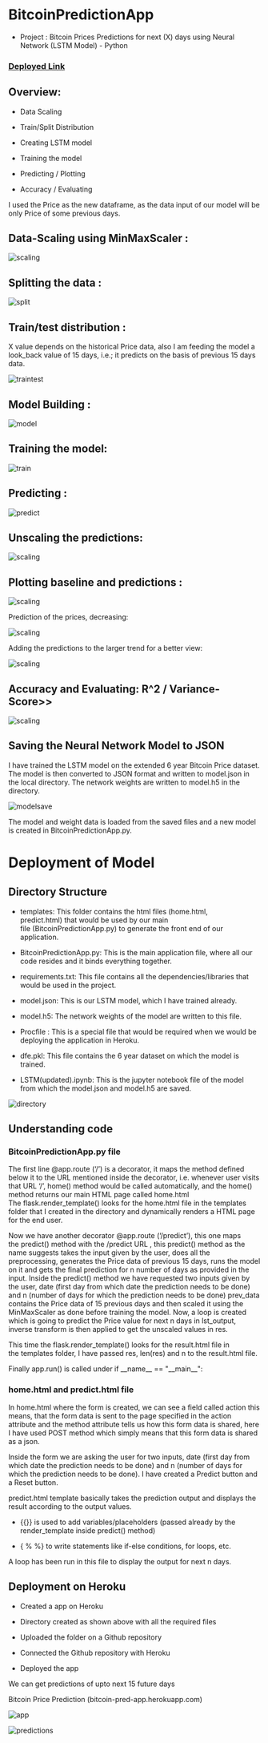 # BitcoinPredictionApp


* Project :  Bitcoin Prices Predictions for next (X) days using Neural Network (LSTM Model) - Python 
### [Deployed Link]()
## Overview:

* Data Scaling 

* Train/Split Distribution 

* Creating LSTM model 

* Training the model 

* Predicting / Plotting 

* Accuracy / Evaluating 

I used the Price as the new dataframe, as the data input of our model will be only Price of some previous days.

## Data-Scaling using MinMaxScaler :

![scaling](images/scaling.png)

## Splitting the data :

![split](images/splitting.png)

## Train/test distribution :

X value depends on the historical Price data, also I am feeding the model a look_back value of 15 days, i.e.; it predicts on the basis of previous 15 days data.

![traintest](images/train-test.png)

## Model Building : 

![model](images/model.png)

## Training the model:

![train](images/scaling.png)

## Predicting :

![predict](images/predict.png)

## Unscaling the predictions:

![scaling](images/invert.png)

## Plotting baseline and predictions : 

![scaling](images/plotting.png)

Prediction of the prices, decreasing:

![scaling](images/plotting2.png)

Adding the predictions to the larger trend for a better view:

![scaling](images/plotting3.png)

## Accuracy and Evaluating: R^2 / Variance-Score>>

![scaling](images/accuracy.png)

## Saving the Neural Network Model to JSON
I have trained the LSTM model on the extended 6 year Bitcoin Price dataset. The model is then converted to JSON format and written to model.json in the local directory. The network weights are written to model.h5 in the directory.

![modelsave](images/json.png)

The model and weight data is loaded from the saved files and a new model is created in BitcoinPredictionApp.py.

# Deployment of Model

## Directory Structure

* templates: This folder contains the html files (home.html, predict.html) that would be used by our main file (BitcoinPredictionApp.py) to generate the front end of our application.

* BitcoinPredictionApp.py: This is the main application file, where all our code resides and it binds everything together.

* requirements.txt: This file contains all the dependencies/libraries that would be used in the project.

* model.json: This is our LSTM model, which I have trained already.

* model.h5: The network weights of the model are written to this file.

* Procfile : This is a special file that would be required when we would be deploying the application in Heroku.

* dfe.pkl: This file contains the 6 year dataset on which the model is trained.

* LSTM(updated).ipynb: This is the jupyter notebook file of the model from which the model.json and model.h5 are saved.

![directory](images/directory.png)

## Understanding code

### BitcoinPredictionApp.py file

The first line @app.route (‘/’) is a decorator, it maps the method defined below it to the URL mentioned inside the decorator, i.e. whenever user visits that URL ‘/’, home() method would be called automatically, and the home() method returns our main HTML page called home.html 
The flask.render_template() looks for the home.html file in the templates folder that I created in the directory and dynamically renders a HTML page for the end user.

Now we have another decorator @app.route (‘/predict’), this one maps the predict() method with the /predict URL , this predict() method as the name suggests takes the input given by the user, does all the preprocessing, generates the Price data of previous 15 days, runs the model on it and gets the final prediction for n number of days as provided in the input. 
Inside the predict() method we have requested two inputs given by the user, date (first day from which date the prediction needs to be done) and n (number of days for which the prediction needs to be done)
prev_data contains the Price data of 15 previous days and then scaled it using the MinMaxScaler as done before training the model.
Now, a loop is created which is going to predict the Price value for next n days in lst_output, inverse transform is then applied to get the unscaled values in res.

This time the flask.render_template() looks for the result.html file in the templates folder, I have passed res, len(res) and n to the result.html file.

Finally app.run() is called under if \_\_name\_\_ == "\_\_main\_\_":

### home.html and predict.html file

In home.html where the form is created, we can see a field called action this means, that the form data is sent to the page specified in the action attribute and the method attribute tells us how this form data is shared, here I have used POST method which simply means that this form data is shared as a json.

Inside the form we are asking the user for two inputs, date (first day from which date the prediction needs to be done) and n (number of days for which the prediction needs to be done).
I have created a Predict button and a Reset button.

predict.html template basically takes the prediction output and displays the result according to the output values.

* {{}} is used to add variables/placeholders (passed already by the render_template inside predict() method)

* { % %} to write statements like if-else conditions, for loops, etc.

A loop has been run in this file to display the output for next n days. 

## Deployment on Heroku

* Created a app on Heroku

* Directory created as shown above with all the required files

* Uploaded the folder on a Github repository

* Connected the Github repository with Heroku

* Deployed the app

We can get predictions of upto next 15 future days

Bitcoin Price Prediction (bitcoin-pred-app.herokuapp.com)

![app](images/app.png)

![predictions](images/prediction.png)
